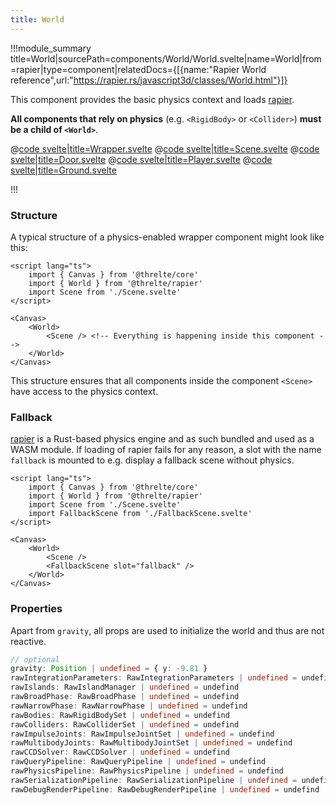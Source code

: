 ```yaml
---
title: World
---
```


<script lang="ts">
import Wrapper from '$examples/rapier/world/App.svelte'
</script>

!!!module_summary title=World|sourcePath=components/World/World.svelte|name=World|from=rapier|type=component|relatedDocs={[{name:"Rapier World reference",url:"https://rapier.rs/javascript3d/classes/World.html"}]}

This component provides the basic physics context and loads [rapier](https://rapier.rs/).

**All components that rely on physics** (e.g. `<RigidBody>` or `<Collider>`) **must be a child of `<World>`**.

<ExampleWrapper playgroundHref="/rapier/world">
<Wrapper />

<div slot="code">

@[code svelte|title=Wrapper.svelte](../../examples/rapier/world/App.svelte)
@[code svelte|title=Scene.svelte](../../examples/rapier/world/Scene.svelte)
@[code svelte|title=Door.svelte](../../examples/rapier/world/Door.svelte)
@[code svelte|title=Player.svelte](../../examples/rapier/world/Player.svelte)
@[code svelte|title=Ground.svelte](../../examples/rapier/world/Ground.svelte)

</div>
</ExampleWrapper>

!!!

### Structure

A typical structure of a physics-enabled wrapper component might look like this:

```svelte title="Wrapper.svelte"
<script lang="ts">
	import { Canvas } from '@threlte/core'
	import { World } from '@threlte/rapier'
	import Scene from './Scene.svelte'
</script>

<Canvas>
	<World>
		<Scene /> <!-- Everything is happening inside this component -->
	</World>
</Canvas>
```

This structure ensures that all components inside the component `<Scene>` have access to the physics context.

### Fallback

[rapier](https://rapier.rs/) is a Rust-based physics engine and as such bundled and used as a WASM module. If loading of rapier fails for any reason, a slot with the name `fallback` is mounted to e.g. display a fallback scene without physics.

```svelte title="Wrapper.svelte"
<script lang="ts">
	import { Canvas } from '@threlte/core'
	import { World } from '@threlte/rapier'
	import Scene from './Scene.svelte'
	import FallbackScene from './FallbackScene.svelte'
</script>

<Canvas>
	<World>
		<Scene />
		<FallbackScene slot="fallback" />
	</World>
</Canvas>
```

### Properties

Apart from `gravity`, all props are used to initialize the world and thus are not reactive.

```ts
// optional
gravity: Position | undefined = { y: -9.81 }
rawIntegrationParameters: RawIntegrationParameters | undefined = undefind
rawIslands: RawIslandManager | undefined = undefind
rawBroadPhase: RawBroadPhase | undefined = undefind
rawNarrowPhase: RawNarrowPhase | undefined = undefind
rawBodies: RawRigidBodySet | undefined = undefind
rawColliders: RawColliderSet | undefined = undefind
rawImpulseJoints: RawImpulseJointSet | undefined = undefind
rawMultibodyJoints: RawMultibodyJointSet | undefined = undefind
rawCCDSolver: RawCCDSolver | undefined = undefind
rawQueryPipeline: RawQueryPipeline | undefined = undefind
rawPhysicsPipeline: RawPhysicsPipeline | undefined = undefind
rawSerializationPipeline: RawSerializationPipeline | undefined = undefind
rawDebugRenderPipeline: RawDebugRenderPipeline | undefined = undefind
```
